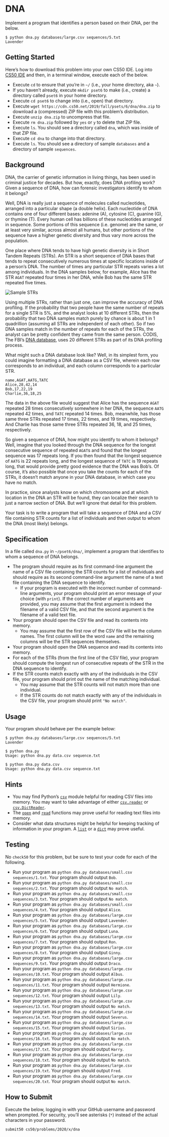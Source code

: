 <main class="col-md markdown-body">

<h1 id="dna">DNA</h1>

<p>Implement a program that identifies a person based on their DNA, per the below.</p>

<div class="highlighter-rouge"><div class="highlight"><pre class="highlight"><code>$ python dna.py databases/large.csv sequences/5.txt
Lavender
</code></pre></div></div>

<h2 id="getting-started">Getting Started</h2>

<p>Here’s how to download this problem into your own CS50 IDE. Log into <a href="https://ide.cs50.io/">CS50 IDE</a> and then, in a terminal window, execute each of the below.</p>

<ul>
  <li data-marker="*">Execute <code class="highlighter-rouge">cd</code> to ensure that you’re in <code class="highlighter-rouge">~/</code> (i.e., your home directory, aka <code class="highlighter-rouge">~</code>).</li>
  <li data-marker="*">If you haven’t already, execute <code class="highlighter-rouge">mkdir pset6</code> to make (i.e., create) a directory called <code class="highlighter-rouge">pset6</code> in your home directory.</li>
  <li data-marker="*">Execute <code class="highlighter-rouge">cd pset6</code> to change into (i.e., open) that directory.</li>
  <li data-marker="*">Execute <code class="highlighter-rouge">wget https://cdn.cs50.net/2019/fall/psets/6/dna/dna.zip</code> to download a (compressed) ZIP file with this problem’s distribution.</li>
  <li data-marker="*">Execute <code class="highlighter-rouge">unzip dna.zip</code> to uncompress that file.</li>
  <li data-marker="*">Execute <code class="highlighter-rouge">rm dna.zip</code> followed by <code class="highlighter-rouge">yes</code> or <code class="highlighter-rouge">y</code> to delete that ZIP file.</li>
  <li data-marker="*">Execute <code class="highlighter-rouge">ls</code>. You should see a directory called <code class="highlighter-rouge">dna</code>, which was inside of that ZIP file.</li>
  <li data-marker="*">Execute <code class="highlighter-rouge">cd dna</code> to change into that directory.</li>
  <li data-marker="*">Execute <code class="highlighter-rouge">ls</code>. You should see a directory of sample <code class="highlighter-rouge">databases</code> and a directory of sample <code class="highlighter-rouge">sequences</code>.</li>
</ul>

<h2 id="background">Background</h2>

<p>DNA, the carrier of genetic information in living things, has been used in criminal justice for decades. But how, exactly, does DNA profiling work? Given a sequence of DNA, how can forensic investigators identify to whom it belongs?</p>

<p>Well, DNA is really just a sequence of molecules called nucleotides, arranged into a particular shape (a double helix). Each nucleotide of DNA contains one of four different bases: adenine (A), cytosine (C), guanine (G), or thymine (T). Every human cell has billions of these nucleotides arranged in sequence. Some portions of this sequence (i.e. genome) are the same, or at least very similar, across almost all humans, but other portions of the sequence have a higher genetic diversity and thus vary more across the population.</p>

<p>One place where DNA tends to have high genetic diversity is in Short Tandem Repeats (STRs). An STR is a short sequence of DNA bases that tends to repeat consecutively numerous times at specific locations inside of a person’s DNA. The number of times any particular STR repeats varies a lot among individuals. In the DNA samples below, for example, Alice has the STR <code class="highlighter-rouge">AGAT</code> repeated four times in her DNA, while Bob has the same STR repeated five times.</p>

<p><img src="https://cs50.harvard.edu/x/2020/psets/6/dna/strs.png" alt="Sample STRs"></p>

<p>Using multiple STRs, rather than just one, can improve the accuracy of DNA profiling. If the probability that two people have the same number of repeats for a single STR is 5%, and the analyst looks at 10 different STRs, then the probability that two DNA samples match purely by chance is about 1 in 1 quadrillion (assuming all STRs are independent of each other). So if two DNA samples match in the number of repeats for each of the STRs, the analyst can be pretty confident they came from the same person. CODIS, The FBI’s <a href="https://www.fbi.gov/services/laboratory/biometric-analysis/codis/codis-and-ndis-fact-sheet">DNA database</a>, uses 20 different STRs as part of its DNA profiling process.</p>

<p>What might such a DNA database look like? Well, in its simplest form, you could imagine formatting a DNA database as a CSV file, wherein each row corresponds to an individual, and each column corresponds to a particular STR.</p>

<div class="highlighter-rouge"><div class="highlight"><pre class="highlight"><code>name,AGAT,AATG,TATC
Alice,28,42,14
Bob,17,22,19
Charlie,36,18,25
</code></pre></div></div>

<p>The data in the above file would suggest that Alice has the sequence <code class="highlighter-rouge">AGAT</code> repeated 28 times consecutively somewhere in her DNA, the sequence <code class="highlighter-rouge">AATG</code> repeated 42 times, and <code class="highlighter-rouge">TATC</code> repeated 14 times. Bob, meanwhile, has those same three STRs repeated 17 times, 22 times, and 19 times, respectively. And Charlie has those same three STRs repeated 36, 18, and 25 times, respectively.</p>

<p>So given a sequence of DNA, how might you identify to whom it belongs? Well, imagine that you looked through the DNA sequence for the longest consecutive sequence of repeated <code class="highlighter-rouge">AGAT</code>s and found that the longest sequence was 17 repeats long. If you then found that the longest sequence of <code class="highlighter-rouge">AATG</code> is 22 repeats long, and the longest sequence of <code class="highlighter-rouge">TATC</code> is 19 repeats long, that would provide pretty good evidence that the DNA was Bob’s. Of course, it’s also possible that once you take the counts for each of the STRs, it doesn’t match anyone in your DNA database, in which case you have no match.</p>

<p>In practice, since analysts know on which chromosome and at which location in the DNA an STR will be found, they can localize their search to just a narrow section of DNA. But we’ll ignore that detail for this problem.</p>

<p>Your task is to write a program that will take a sequence of DNA and a CSV file containing STR counts for a list of individuals and then output to whom the DNA (most likely) belongs.</p>

<h2 id="specification">Specification</h2>

<p>In a file called <code class="highlighter-rouge">dna.py</code> in <code class="highlighter-rouge">~/pset6/dna/</code>, implement a program that identifies to whom a sequence of DNA belongs.</p>

<ul>
  <li data-marker="*">The program should require as its first command-line argument the name of a CSV file containing the STR counts for a list of individuals and should require as its second command-line argument the name of a text file containing the DNA sequence to identify.
    <ul>
      <li data-marker="*">If your program is executed with the incorrect number of command-line arguments, your program should print an error message of your choice (with <code class="highlighter-rouge">print</code>). If the correct number of arguments are provided, you may assume that the first argument is indeed the filename of a valid CSV file, and that the second argument is the filename of a valid text file.</li>
    </ul>
  </li>
  <li data-marker="*">Your program should open the CSV file and read its contents into memory.
    <ul>
      <li data-marker="*">You may assume that the first row of the CSV file will be the column names. The first column will be the word <code class="highlighter-rouge">name</code> and the remaining columns will be the STR sequences themselves.</li>
    </ul>
  </li>
  <li data-marker="*">Your program should open the DNA sequence and read its contents into memory.</li>
  <li data-marker="*">For each of the STRs (from the first line of the CSV file), your program should compute the longest run of consecutive repeats of the STR in the DNA sequence to identify.</li>
  <li data-marker="*">If the STR counts match exactly with any of the individuals in the CSV file, your program should print out the name of the matching individual.
    <ul>
      <li data-marker="*">You may assume that the STR counts will not match more than one individual.</li>
      <li data-marker="*">If the STR counts do not match exactly with any of the individuals in the CSV file, your program should print <code class="highlighter-rouge">"No match"</code>.</li>
    </ul>
  </li>
</ul>

<h2 id="usage">Usage</h2>

<p>Your program should behave per the example below:</p>

<div class="highlighter-rouge"><div class="highlight"><pre class="highlight"><code>$ python dna.py databases/large.csv sequences/5.txt
Lavender
</code></pre></div></div>

<div class="highlighter-rouge"><div class="highlight"><pre class="highlight"><code>$ python dna.py
Usage: python dna.py data.csv sequence.txt
</code></pre></div></div>

<div class="highlighter-rouge"><div class="highlight"><pre class="highlight"><code>$ python dna.py data.csv
Usage: python dna.py data.csv sequence.txt
</code></pre></div></div>

<h2 id="hints">Hints</h2>

<ul>
  <li data-marker="*">You may find Python’s <a href="https://docs.python.org/3/library/csv.html"><code class="highlighter-rouge">csv</code></a> module helpful for reading CSV files into memory. You may want to take advantage of either <a href="https://docs.python.org/3/library/csv.html#csv.reader"><code class="highlighter-rouge">csv.reader</code></a> or <a href="https://docs.python.org/3/library/csv.html#csv.DictReader"><code class="highlighter-rouge">csv.DictReader</code></a>.</li>
  <li data-marker="*">The <a href="https://docs.python.org/3.3/tutorial/inputoutput.html#reading-and-writing-files"><code class="highlighter-rouge">open</code></a> and <a href="https://docs.python.org/3.3/tutorial/inputoutput.html#methods-of-file-objects"><code class="highlighter-rouge">read</code></a> functions may prove useful for reading text files into memory.</li>
  <li data-marker="*">Consider what data structures might be helpful for keeping tracking of information in your program. A <a href="https://docs.python.org/3/tutorial/introduction.html#lists"><code class="highlighter-rouge">list</code></a> or a <a href="https://docs.python.org/3/tutorial/datastructures.html#dictionaries"><code class="highlighter-rouge">dict</code></a> may prove useful.</li>
</ul>

<h2 id="testing">Testing</h2>

<p>No <code class="highlighter-rouge">check50</code> for this problem, but be sure to test your code for each of the following.</p>

<ul>
  <li data-marker="*">Run your program as <code class="highlighter-rouge">python dna.py databases/small.csv sequences/1.txt</code>. Your program should output <code class="highlighter-rouge">Bob</code>.</li>
  <li data-marker="*">Run your program as <code class="highlighter-rouge">python dna.py databases/small.csv sequences/2.txt</code>. Your program should output <code class="highlighter-rouge">No match</code>.</li>
  <li data-marker="*">Run your program as <code class="highlighter-rouge">python dna.py databases/small.csv sequences/3.txt</code>. Your program should output <code class="highlighter-rouge">No match</code>.</li>
  <li data-marker="*">Run your program as <code class="highlighter-rouge">python dna.py databases/small.csv sequences/4.txt</code>. Your program should output <code class="highlighter-rouge">Alice</code>.</li>
  <li data-marker="*">Run your program as <code class="highlighter-rouge">python dna.py databases/large.csv sequences/5.txt</code>. Your program should output <code class="highlighter-rouge">Lavender</code>.</li>
  <li data-marker="*">Run your program as <code class="highlighter-rouge">python dna.py databases/large.csv sequences/6.txt</code>. Your program should output <code class="highlighter-rouge">Luna</code>.</li>
  <li data-marker="*">Run your program as <code class="highlighter-rouge">python dna.py databases/large.csv sequences/7.txt</code>. Your program should output <code class="highlighter-rouge">Ron</code>.</li>
  <li data-marker="*">Run your program as <code class="highlighter-rouge">python dna.py databases/large.csv sequences/8.txt</code>. Your program should output <code class="highlighter-rouge">Ginny</code>.</li>
  <li data-marker="*">Run your program as <code class="highlighter-rouge">python dna.py databases/large.csv sequences/9.txt</code>. Your program should output <code class="highlighter-rouge">Draco</code>.</li>
  <li data-marker="*">Run your program as <code class="highlighter-rouge">python dna.py databases/large.csv sequences/10.txt</code>. Your program should output <code class="highlighter-rouge">Albus</code>.</li>
  <li data-marker="*">Run your program as <code class="highlighter-rouge">python dna.py databases/large.csv sequences/11.txt</code>. Your program should output <code class="highlighter-rouge">Hermione</code>.</li>
  <li data-marker="*">Run your program as <code class="highlighter-rouge">python dna.py databases/large.csv sequences/12.txt</code>. Your program should output <code class="highlighter-rouge">Lily</code>.</li>
  <li data-marker="*">Run your program as <code class="highlighter-rouge">python dna.py databases/large.csv sequences/13.txt</code>. Your program should output <code class="highlighter-rouge">No match</code>.</li>
  <li data-marker="*">Run your program as <code class="highlighter-rouge">python dna.py databases/large.csv sequences/14.txt</code>. Your program should output <code class="highlighter-rouge">Severus</code>.</li>
  <li data-marker="*">Run your program as <code class="highlighter-rouge">python dna.py databases/large.csv sequences/15.txt</code>. Your program should output <code class="highlighter-rouge">Sirius</code>.</li>
  <li data-marker="*">Run your program as <code class="highlighter-rouge">python dna.py databases/large.csv sequences/16.txt</code>. Your program should output <code class="highlighter-rouge">No match</code>.</li>
  <li data-marker="*">Run your program as <code class="highlighter-rouge">python dna.py databases/large.csv sequences/17.txt</code>. Your program should output <code class="highlighter-rouge">Harry</code>.</li>
  <li data-marker="*">Run your program as <code class="highlighter-rouge">python dna.py databases/large.csv sequences/18.txt</code>. Your program should output <code class="highlighter-rouge">No match</code>.</li>
  <li data-marker="*">Run your program as <code class="highlighter-rouge">python dna.py databases/large.csv sequences/19.txt</code>. Your program should output <code class="highlighter-rouge">Fred</code>.</li>
  <li data-marker="*">Run your program as <code class="highlighter-rouge">python dna.py databases/large.csv sequences/20.txt</code>. Your program should output <code class="highlighter-rouge">No match</code>.</li>
</ul>

<h2 id="how-to-submit">How to Submit</h2>

<p>Execute the below, logging in with your GitHub username and password when prompted. For security, you’ll see asterisks (<code class="highlighter-rouge">*</code>) instead of the actual characters in your password.</p>

<div class="highlighter-rouge"><div class="highlight"><pre class="highlight"><code>submit50 cs50/problems/2020/x/dna
</code></pre></div></div>

</main>
